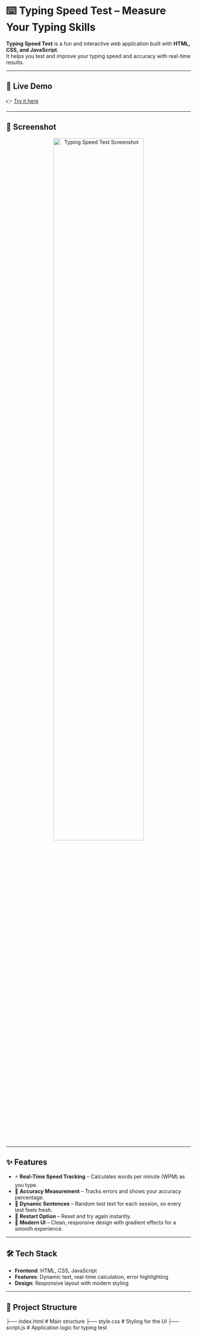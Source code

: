 # ⌨️ Typing Speed Test – Measure Your Typing Skills  

**Typing Speed Test** is a fun and interactive web application built with **HTML, CSS, and JavaScript**.  
It helps you test and improve your typing speed and accuracy with real-time results.  

---

## 🚀 Live Demo  
👉 [Try it here](https://diljith-kp.github.io/Typing-Speed-Test)  

---

## 📸 Screenshot  
<p align="center">
<img src="https://res.cloudinary.com/dptj37ebu/image/upload/v1757801321/Screenshot_2025-09-14_032746_jyoysi.png" alt="Typing Speed Test Screenshot" width="70%">
</p>  

---

## ✨ Features  
- ⚡ **Real-Time Speed Tracking** – Calculates words per minute (WPM) as you type.  
- 🎯 **Accuracy Measurement** – Tracks errors and shows your accuracy percentage.  
- 📝 **Dynamic Sentences** – Random test text for each session, so every test feels fresh.  
- 🔄 **Restart Option** – Reset and try again instantly.  
- 🎨 **Modern UI** – Clean, responsive design with gradient effects for a smooth experience.  

---

## 🛠️ Tech Stack  
- **Frontend**: HTML, CSS, JavaScript  
- **Features**: Dynamic text, real-time calculation, error highlighting  
- **Design**: Responsive layout with modern styling  

---

## 📂 Project Structure  
├── index.html # Main structure
├── style.css # Styling for the UI
├── script.js # Application logic for typing test
